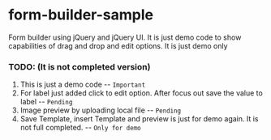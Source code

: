 # form-builder-sample
Form builder using jQuery and jQuery UI. It is just demo code to show capabilities of drag and drop and edit options. It is just demo only

### TODO: (It is not completed version)
1. This is just a demo code -- `Important`
2. For label just added click to edit option. After focus out save the value to label -- `Pending`
3. Image preview by uploading local file -- `Pending`
4. Save Template, insert Template and preview is just for demo again. It is not full completed. -- `Only for demo`
